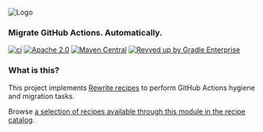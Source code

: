 ![Logo](https://github.com/openrewrite/rewrite/raw/main/doc/logo-oss.png)
### Migrate GitHub Actions. Automatically.

[![ci](https://github.com/openrewrite/rewrite-github-actions/actions/workflows/ci.yml/badge.svg)](https://github.com/openrewrite/rewrite-github-actions/actions/workflows/ci.yml)
[![Apache 2.0](https://img.shields.io/github/license/openrewrite/rewrite-github-actions.svg)](https://www.apache.org/licenses/LICENSE-2.0)
[![Maven Central](https://img.shields.io/maven-central/v/org.openrewrite.recipe/rewrite-github-actions.svg)](https://mvnrepository.com/artifact/org.openrewrite.recipe/rewrite-github-actions)
[![Revved up by Gradle Enterprise](https://img.shields.io/badge/Revved%20up%20by-Gradle%20Enterprise-06A0CE?logo=Gradle&labelColor=02303A)](https://ge.openrewrite.org/scans)

### What is this?

This project implements [Rewrite recipes](https://github.com/openrewrite/rewrite) to perform GitHub Actions hygiene and migration tasks.

Browse [a selection of recipes available through this module in the recipe catalog](https://docs.openrewrite.org/recipes/github).
